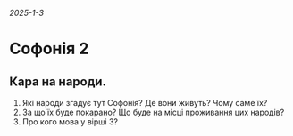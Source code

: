 
_2025-1-3_

# Софонія 2

## Кара на народи.
1. Які народи згадує тут Софонія? Де вони живуть? Чому саме їх?
2. За що їх буде покарано? Що буде на місці проживання цих народів?
3. Про кого мова у вірші 3?

